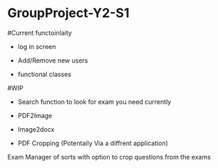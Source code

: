# GroupProject-Y2-S1
#Current functoinlaity

* log in screen

* Add/Remove new users

* functional classes


#WIP

* Search function to look for exam you need currently

* PDF2Image

* Image2docx

* PDF Cropping (Potentaily Via a diffrent application)

Exam Manager of sorts with option to crop questions from the exams

